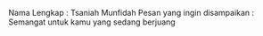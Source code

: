 Nama Lengkap : Tsaniah Munfidah
Pesan yang ingin disampaikan : Semangat untuk kamu yang sedang berjuang

